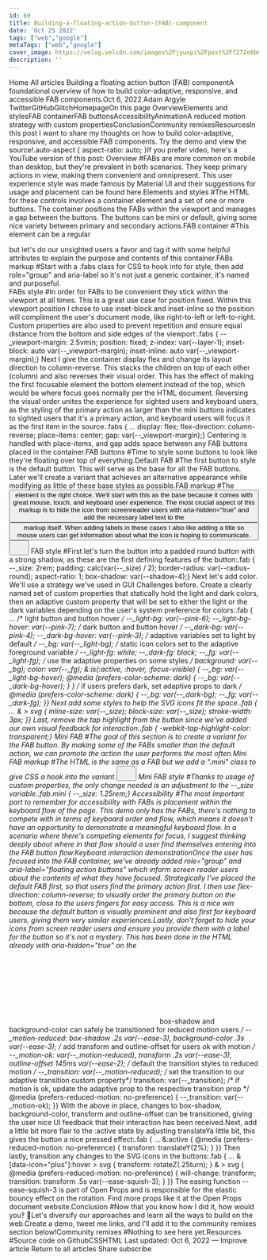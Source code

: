 ```yaml
---
id: 69
title: Building-a-floating-action-button-(FAB)-component
date: 'Oct 25 2022'
tags: ["web","google"]
metaTags: ["web","google"]
cover_image: https://velog.velcdn.com/images%2Fjyuxpi%2Fpost%2Ff272e0b6-0bd0-4e34-80f5-ab2cde66ea48%2Fimage.png
description: ''
---
```


 Home  All articles Building a floating action button (FAB) componentA foundational overview of how to build color-adaptive, responsive, and accessible FAB components.Oct 6, 2022   Adam Argyle TwitterGitHubGlitchHomepageOn this page OverviewElements and stylesFAB containerFAB buttonsAccessibilityAnimationA reduced motion strategy with custom propertiesConclusionCommunity remixesResourcesIn this post I want to share my thoughts on how to build color-adaptive, responsive, and accessible FAB components. Try the demo and view the source!.auto-aspect {
    aspect-ratio: auto;
  }If you prefer video, here's a YouTube version of this post: Overview #FABs are more common on mobile than desktop, but they're prevalent in both scenarios. They keep primary actions in view, making them convenient and omnipresent. This user experience style was made famous by Material UI and their suggestions for usage and placement can be found here.Elements and styles #The HTML for these controls involves a container element and a set of one or more buttons. The container positions the FABs within the viewport and manages a gap between the buttons. The buttons can be mini or default, giving some nice variety between primary and secondary actions.FAB container #This element can be a regular <div> but let's do our unsighted users a favor and tag it with some helpful attributes to explain the purpose and contents of this container.FABs markup #Start with a .fabs class for CSS to hook into for style, then add role="group" and aria-label so it's not just a generic container, it's named and purposeful.<div class="fabs" role="group" aria-label="Floating action buttons">  <!-- buttons will go here --></div> FABs style #In order for FABs to be convenient they stick within the viewport at all times. This is a great use case for position fixed. Within this viewport position I chose to use inset-block and inset-inline so the position will compliment the user's document mode, like right-to-left or left-to-right. Custom properties are also used to prevent repetition and ensure equal distance from the bottom and side edges of the viewport:.fabs {  --_viewport-margin: 2.5vmin;  position: fixed;  z-index: var(--layer-1);  inset-block: auto var(--_viewport-margin);  inset-inline: auto var(--_viewport-margin);} Next I give the container display flex and change its layout direction to column-reverse. This stacks the children on top of each other (column) and also reverses their visual order. This has the effect of making the first focusable element the bottom element instead of the top, which would be where focus goes normally per the HTML document. Reversing the visual order unites the experience for sighted users and keyboard users, as the styling of the primary action as larger than the mini buttons indicates to sighted users that it's a primary action, and keyboard users will focus it as the first item in the source..fabs {  …  display: flex;  flex-direction: column-reverse;  place-items: center;  gap: var(--_viewport-margin);} Centering is handled with place-items, and gap adds space between any FAB buttons placed in the container.FAB buttons #Time to style some buttons to look like they're floating over top of everything.Default FAB #The first button to style is the default button. This will serve as the base for all the FAB buttons. Later we'll create a variant that achieves an alternative appearance while modifying as little of these base styles as possible.FAB markup #The <button> element is the right choice. We'll start with this as the base because it comes with great mouse, touch, and keyboard user experience. The most crucial aspect of this markup is to hide the icon from screenreader users with aria-hidden="true" and add the necessary label text to the <button> markup itself. When adding labels in these cases I also like adding a title so mouse users can get information about what the icon is hoping to communicate.<button data-icon="plus" class="fab" title="Add new action" aria-label="Add new action">  <svg aria-hidden="true" width="24" height="24" viewBox="0 0 24 24">...</svg></button> FAB style #First let's turn the button into a padded round button with a strong shadow, as these are the first defining features of the button:.fab {  --_size: 2rem;  padding: calc(var(--_size) / 2);  border-radius: var(--radius-round);  aspect-ratio: 1;  box-shadow: var(--shadow-4);} Next let's add color. We'll use a strategy we've used in GUI Challenges before. Create a clearly named set of custom properties that statically hold the light and dark colors, then an adaptive custom property that will be set to either the light or the dark variables depending on the user's system preference for colors:.fab {  …  /* light button and button hover */  --_light-bg: var(--pink-6);  --_light-bg-hover: var(--pink-7);  /* dark button and button hover */  --_dark-bg: var(--pink-4);  --_dark-bg-hover: var(--pink-3);  /* adaptive variables set to light by default */  --_bg: var(--_light-bg);  /* static icon colors set to the adaptive foreground variable */  --_light-fg: white;  --_dark-fg: black;  --_fg: var(--_light-fg);  /* use the adaptive properties on some styles */  background: var(--_bg);  color: var(--_fg);  &:is(:active, :hover, :focus-visible) {    --_bg: var(--_light-bg-hover);    @media (prefers-color-scheme: dark) {      --_bg: var(--_dark-bg-hover);    }  }  /* if users prefers dark, set adaptive props to dark */  @media (prefers-color-scheme: dark) {    --_bg: var(--_dark-bg);    --_fg: var(--_dark-fg);  }} Next add some styles to help the SVG icons fit the space..fab {  …  & > svg {    inline-size: var(--_size);    block-size: var(--_size);    stroke-width: 3px;  }} Last, remove the tap highlight from the button since we've added our own visual feedback for interaction:.fab {  -webkit-tap-highlight-color: transparent;} Mini FAB #The goal of this section is to create a variant for the FAB button. By making some of the FABs smaller than the default action, we can promote the action the user performs the most often.Mini FAB markup #The HTML is the same as a FAB but we add a ".mini" class to give CSS a hook into the variant.<button data-icon="heart" class="fab mini" title="Like action" aria-label="Like action">  <svg aria-hidden="true" width="24" height="24" viewBox="0 0 24 24">...</svg></button> Mini FAB style #Thanks to usage of custom properties, the only change needed is an adjustment to the --_size variable..fab.mini {  --_size: 1.25rem;} Accessibility #The most important part to remember for accessibility with FABs is placement within the keyboard flow of the page. This demo only has the FABs, there's nothing to compete with in terms of keyboard order and flow, which means it doesn't have an opportunity to demonstrate a meaningful keyboard flow. In a scenario where there's competing elements for focus, I suggest thinking deeply about where in that flow should a user find themselves entering into the FAB button flow.Keyboard interaction demonstrationOnce the user has focused into the FAB container, we've already added role="group" and aria-label="floating action buttons" which inform screen reader users about the contents of what they have focused. Strategically I've placed the default FAB first, so that users find the primary action first. I then use flex-direction: column-reverse; to visually order the primary button on the bottom, close to the users fingers for easy access. This is a nice win because the default button is visually prominent and also first for keyboard users, giving them very similar experiences.Lastly, don't forget to hide your icons from screen reader users and ensure you provide them with a label for the button so it's not a mystery. This has been done in the HTML already with aria-hidden="true" on the <svg> and aria-label="Some action" on the <button>s.Animation #Various types of animation can be added to enhance the user experience. Like in other GUI Challenges, we'll set up a couple of custom properties to hold the intent of a reduced motion experience and a full motion experience. By default the styles will assume the user wants reduced motion, then using the prefers-reduced-motion media query swap the transition value to full motion.A reduced motion strategy with custom properties #Three custom properties are created in the following CSS: --_motion-reduced, --_motion-ok, and --_transition. The first two hold appropriate transitions given the user's preference, and the last variable --_transition will be set to either --_motion-reduced or --_motion-ok respectively..fab {  /* box-shadow and background-color can safely be transitioned for reduced motion users */  --_motion-reduced:    box-shadow .2s var(--ease-3),    background-color .3s var(--ease-3);  /* add transform and outline-offset for users ok with motion */  --_motion-ok:    var(--_motion-reduced),    transform .2s var(--ease-3),    outline-offset 145ms var(--ease-2);  /* default the transition styles to reduced motion */  --_transition: var(--_motion-reduced);  /* set the transition to our adaptive transition custom property*/  transition: var(--_transition);  /* if motion is ok, update the adaptive prop to the respective transition prop */  @media (prefers-reduced-motion: no-preference) {    --_transition: var(--_motion-ok);  }} With the above in place, changes to box-shadow, background-color, transform and outline-offset can be transitioned, giving the user nice UI feedback that their interaction has been received.Next, add a little bit more flair to the :active state by adjusting translateYa little bit, this gives the button a nice pressed effect:.fab {  …  &:active {    @media (prefers-reduced-motion: no-preference) {      transform: translateY(2%);    }  }} Then lastly, transition any changes to the SVG icons in the buttons:.fab {  …  &[data-icon="plus"]:hover > svg {    transform: rotateZ(.25turn);  }  & > svg {    @media (prefers-reduced-motion: no-preference) {      will-change: transform;      transition: transform .5s var(--ease-squish-3);    }  }} The easing function --ease-squish-3 is part of Open Props and is responsible for the elastic bouncy effect on the rotation. Find more props like it at the Open Props document website.Conclusion #Now that you know how I did it, how would you‽ 🙂Let's diversify our approaches and learn all the ways to build on the web.Create a demo, tweet me links, and I'll add it to the community remixes section below!Community remixes #Nothing to see here yet.Resources #Source code on GithubCSSHTML Last updated: Oct 6, 2022  —  Improve article   Return to all articles   Share   subscribe 
